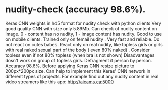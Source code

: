 # nudity-check (accuracy 98.6%).
Keras CNN  weights in hd5 format  for  nudity check  with python clients
Very good quality CNN with size only 5.89Mb. Can check of nudity content on image. 
0 - content has no nudity,  1 - image content has nudity. 
Good to use on mobile clients. Trained only on femail nudity . Very fast and reliable. Do not react on cutes babes. 
React only on real nudity, like topless girls or girls with  real naked sexual  part of the body ( even 80% naked) .  Consider topless even if not 80% topless (when bra is not shown)
Disadvantages dosn't work on group of topless girls. Defragment it person by person.
 Accuracy 98.6%. Before applying Keras CNN resize picture to 200px*200px size.
Can help to implement this Keras' CNN network in different types of projects.
For example find out any nudity content in real video  streamers like this app: 
http://aicams.ca:5000
